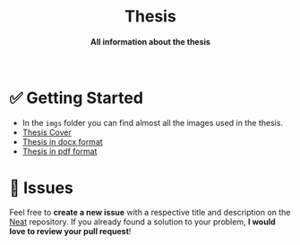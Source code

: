 
<div align="center">
   <h1>Thesis</h1>
   <h4>All information about the thesis</h4>
</div>

<br/>

# ✅ Getting Started

- In the `imgs` folder you can find almost all the images used in the thesis.
- [Thesis Cover](https://github.com/AdSoNaTuRaL/tfm-uja-flutter/blob/main/doc/MInginf.pdf)
- [Thesis in docx format](https://github.com/AdSoNaTuRaL/tfm-uja-flutter/blob/main/doc/tfm.docx)
- [Thesis in pdf format](https://github.com/AdSoNaTuRaL/tfm-uja-flutter/blob/main/doc/tfm.pdf)

# :bug: Issues

Feel free to **create a new issue** with a respective title and description on the [Neat](https://github.com/AdSoNaTuRaL/tfm-uja-flutter/issues) repository. If you already found a solution to your problem, **I would love to review your pull request**!
